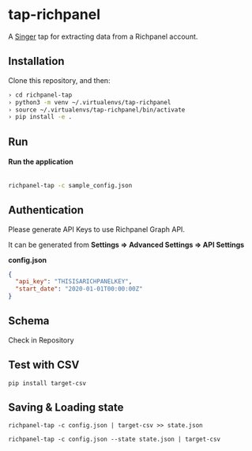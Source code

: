 # tap-richpanel

A [Singer](https://singer.io) tap for extracting data from a Richpanel account.

## Installation

Clone this repository, and then:

```bash
› cd richpanel-tap
› python3 -m venv ~/.virtualenvs/tap-richpanel
› source ~/.virtualenvs/tap-richpanel/bin/activate
› pip install -e .
```

## Run

#### Run the application

```bash

richpanel-tap -c sample_config.json

```

## Authentication

Please generate API Keys to use Richpanel Graph API. 

It can be generated from **Settings => Advanced Settings => API Settings**

**config.json**
```json
{
  "api_key": "THISISARICHPANELKEY",
  "start_date": "2020-01-01T00:00:00Z"
}
```

## Schema

Check in Repository


## Test with CSV

```
pip install target-csv
```

## Saving & Loading state

```
richpanel-tap -c config.json | target-csv >> state.json
```

```
richpanel-tap -c config.json --state state.json | target-csv 
```